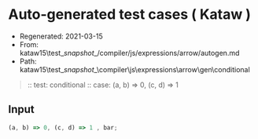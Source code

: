# Auto-generated test cases ( Kataw )
- Regenerated: 2021-03-15
- From: kataw15\test\__snapshot__/compiler/js/expressions/arrow/autogen.md
- Path: kataw15\test\__snapshot__\compiler\js\expressions\arrow\gen\conditional
> :: test: conditional
> :: case: (a, b) => 0, (c, d) => 1
## Input

`````js
(a, b) => 0, (c, d) => 1 , bar;
`````
